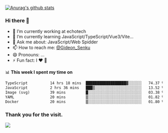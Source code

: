 [![Anurag's github stats](https://github-readme-stats.vercel.app/api?username=gideonsenku)](https://github.com/anuraghazra/github-readme-stats)
### Hi there 👋
- 🔭 I’m currently working at echotech
- 🌱 I’m currently learning JavaScript/TypeScript/Vue3/Vite...
- 💬 Ask me about: JavaScript/Web Spidder 
- 📫 How to reach me: [@Gideon_Senku](https://t.me/Gideon_Senku)
- 😄 Pronouns: ...
- ⚡ Fun fact: I ❤️ 🎵

📊 **This week I spent my time on**
<!--START_SECTION:waka-->

```txt
TypeScript          14 hrs 18 mins  ██████████████████▓░░░░░░   74.37 %
JavaScript          2 hrs 36 mins   ███▒░░░░░░░░░░░░░░░░░░░░░   13.52 %
Image (svg)         39 mins         █░░░░░░░░░░░░░░░░░░░░░░░░   03.38 %
YAML                20 mins         ▒░░░░░░░░░░░░░░░░░░░░░░░░   01.82 %
Docker              20 mins         ▒░░░░░░░░░░░░░░░░░░░░░░░░   01.80 %
```

<!--END_SECTION:waka-->


### Thank you for the visit.
![](http://profile-counter.glitch.me/gideonsenku/count.svg)
<!--
**GideonSenku/GideonSenku** is a ✨ _special_ ✨ repository because its `README.md` (this file) appears on your GitHub profile.

Here are some ideas to get you started:

- 🔭 I’m currently working on ...
- 🌱 I’m currently learning ...
- 👯 I’m looking to collaborate on ...
- 🤔 I’m looking for help with ...
- 💬 Ask me about ...
- 📫 How to reach me: ...
- 😄 Pronouns: ...
- ⚡ Fun fact: ...
-->
